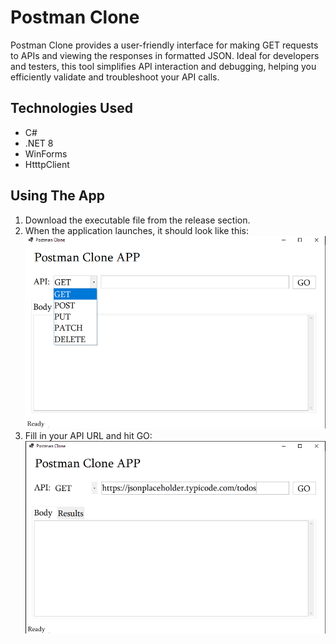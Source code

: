 # Postman Clone
Postman Clone provides a user-friendly interface for making GET requests to APIs and viewing the responses in formatted JSON. Ideal for developers and testers, this tool simplifies API interaction and debugging, helping you efficiently validate and troubleshoot your API calls.

## Technologies Used
* C#
* .NET 8
* WinForms
* HtttpClient

## Using The App
1. Download the executable file from the release section.
2. When the application launches, it should look like this:
![Postman Clone App ready to run](Images/screenshot3.png "Ready to Run")
3. Fill in your API URL and hit GO:
![Postman Clone App ready to run](Images/screenshot4.png "Run Results")


